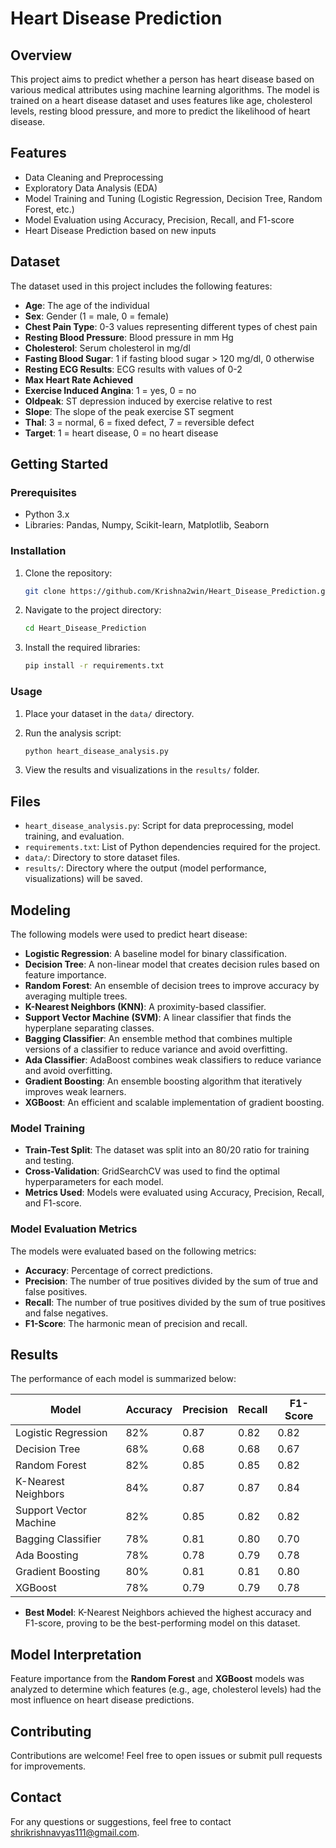 # Heart Disease Prediction

## Overview

This project aims to predict whether a person has heart disease based on various medical attributes using machine learning algorithms. The model is trained on a heart disease dataset and uses features like age, cholesterol levels, resting blood pressure, and more to predict the likelihood of heart disease.

## Features

- Data Cleaning and Preprocessing
- Exploratory Data Analysis (EDA)
- Model Training and Tuning (Logistic Regression, Decision Tree, Random Forest, etc.)
- Model Evaluation using Accuracy, Precision, Recall, and F1-score
- Heart Disease Prediction based on new inputs

## Dataset

The dataset used in this project includes the following features:
- **Age**: The age of the individual
- **Sex**: Gender (1 = male, 0 = female)
- **Chest Pain Type**: 0-3 values representing different types of chest pain
- **Resting Blood Pressure**: Blood pressure in mm Hg
- **Cholesterol**: Serum cholesterol in mg/dl
- **Fasting Blood Sugar**: 1 if fasting blood sugar > 120 mg/dl, 0 otherwise
- **Resting ECG Results**: ECG results with values of 0-2
- **Max Heart Rate Achieved**
- **Exercise Induced Angina**: 1 = yes, 0 = no
- **Oldpeak**: ST depression induced by exercise relative to rest
- **Slope**: The slope of the peak exercise ST segment
- **Thal**: 3 = normal, 6 = fixed defect, 7 = reversible defect
- **Target**: 1 = heart disease, 0 = no heart disease

## Getting Started

### Prerequisites

- Python 3.x
- Libraries: Pandas, Numpy, Scikit-learn, Matplotlib, Seaborn

### Installation

1. Clone the repository:
    ```bash
    git clone https://github.com/Krishna2win/Heart_Disease_Prediction.git
    ```

2. Navigate to the project directory:
    ```bash
    cd Heart_Disease_Prediction
    ```

3. Install the required libraries:
    ```bash
    pip install -r requirements.txt
    ```

### Usage

1. Place your dataset in the `data/` directory.

2. Run the analysis script:
    ```bash
    python heart_disease_analysis.py
    ```

3. View the results and visualizations in the `results/` folder.

## Files

- `heart_disease_analysis.py`: Script for data preprocessing, model training, and evaluation.
- `requirements.txt`: List of Python dependencies required for the project.
- `data/`: Directory to store dataset files.
- `results/`: Directory where the output (model performance, visualizations) will be saved.

## Modeling

The following models were used to predict heart disease:

- **Logistic Regression**: A baseline model for binary classification.
- **Decision Tree**: A non-linear model that creates decision rules based on feature importance.
- **Random Forest**: An ensemble of decision trees to improve accuracy by averaging multiple trees.
- **K-Nearest Neighbors (KNN)**: A proximity-based classifier.
- **Support Vector Machine (SVM)**: A linear classifier that finds the hyperplane separating classes.
- **Bagging Classifier**: An ensemble method that combines multiple versions of a classifier to reduce variance and avoid overfitting.
- **Ada Classifier**: AdaBoost combines weak classifiers to reduce variance and avoid overfitting.
- **Gradient Boosting**: An ensemble boosting algorithm that iteratively improves weak learners.
- **XGBoost**: An efficient and scalable implementation of gradient boosting.

### Model Training

- **Train-Test Split**: The dataset was split into an 80/20 ratio for training and testing.
- **Cross-Validation**: GridSearchCV was used to find the optimal hyperparameters for each model.
- **Metrics Used**: Models were evaluated using Accuracy, Precision, Recall, and F1-score.

### Model Evaluation Metrics

The models were evaluated based on the following metrics:
- **Accuracy**: Percentage of correct predictions.
- **Precision**: The number of true positives divided by the sum of true and false positives.
- **Recall**: The number of true positives divided by the sum of true positives and false negatives.
- **F1-Score**: The harmonic mean of precision and recall.

## Results

The performance of each model is summarized below:

| Model                | Accuracy | Precision | Recall | F1-Score |
|----------------------|----------|-----------|--------|----------|
| Logistic Regression   | 82%      | 0.87      | 0.82   | 0.82     |
| Decision Tree         | 68%      | 0.68      | 0.68   | 0.67     |
| Random Forest         | 82%      | 0.85      | 0.85   | 0.82     |
| K-Nearest Neighbors   | 84%      | 0.87      | 0.87   | 0.84     |
| Support Vector Machine| 82%      | 0.85      | 0.82   | 0.82     |
| Bagging Classifier    | 78%      | 0.81      | 0.80   | 0.70     |
| Ada Boosting          | 78%      | 0.78      | 0.79   | 0.78     |
| Gradient Boosting     | 80%      | 0.81      | 0.81   | 0.80     |
| XGBoost               | 78%      | 0.79      | 0.79   | 0.78     |

- **Best Model**: K-Nearest Neighbors achieved the highest accuracy and F1-score, proving to be the best-performing model on this dataset.

## Model Interpretation

Feature importance from the **Random Forest** and **XGBoost** models was analyzed to determine which features (e.g., age, cholesterol levels) had the most influence on heart disease predictions.

## Contributing

Contributions are welcome! Feel free to open issues or submit pull requests for improvements.

## Contact

For any questions or suggestions, feel free to contact [shrikrishnavyas111@gmail.com](mailto:shrikrishnavyas111@gmail.com).
